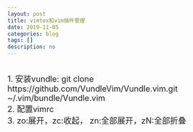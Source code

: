 ```yaml
---
layout: post
title: vimtex和vim插件管理
date: 2019-11-05
categories: blog
tags: []
description: no
---
```

<font size="4">
<br/>1. 安装vundle: git clone https://github.com/VundleVim/Vundle.vim.git ~/.vim/bundle/Vundle.vim <br/>2. 配置vimrc <br/>3. zo:展开，zc:收起， zn:全部展开，zN:全部折叠 <br/>
